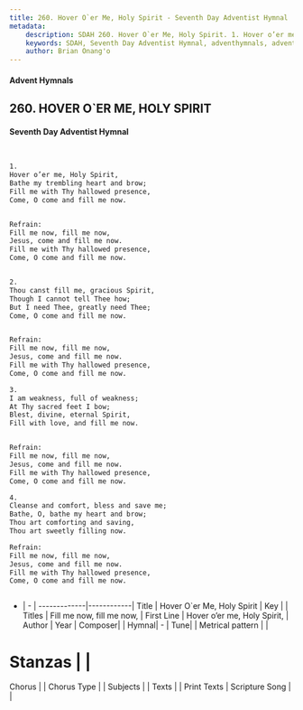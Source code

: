 ```yaml
---
title: 260. Hover O`er Me, Holy Spirit - Seventh Day Adventist Hymnal
metadata:
    description: SDAH 260. Hover O`er Me, Holy Spirit. 1. Hover o’er me, Holy Spirit, Bathe my trembling heart and brow; Fill me with Thy hallowed presence, Come, O come and fill me now. 
    keywords: SDAH, Seventh Day Adventist Hymnal, adventhymnals, advent hymnals, Hover O`er Me, Holy Spirit, Hover o’er me, Holy Spirit, ,Fill me now, fill me now,
    author: Brian Onang'o
---
```


#### Advent Hymnals
## 260. HOVER O`ER ME, HOLY SPIRIT
#### Seventh Day Adventist Hymnal

```txt


1.
Hover o’er me, Holy Spirit,
Bathe my trembling heart and brow;
Fill me with Thy hallowed presence,
Come, O come and fill me now.


Refrain:
Fill me now, fill me now,
Jesus, come and fill me now.
Fill me with Thy hallowed presence,
Come, O come and fill me now.


2.
Thou canst fill me, gracious Spirit,
Though I cannot tell Thee how;
But I need Thee, greatly need Thee;
Come, O come and fill me now.


Refrain:
Fill me now, fill me now,
Jesus, come and fill me now.
Fill me with Thy hallowed presence,
Come, O come and fill me now.

3.
I am weakness, full of weakness;
At Thy sacred feet I bow;
Blest, divine, eternal Spirit,
Fill with love, and fill me now.


Refrain:
Fill me now, fill me now,
Jesus, come and fill me now.
Fill me with Thy hallowed presence,
Come, O come and fill me now.

4.
Cleanse and comfort, bless and save me;
Bathe, O, bathe my heart and brow;
Thou art comforting and saving,
Thou art sweetly filling now.

Refrain:
Fill me now, fill me now,
Jesus, come and fill me now.
Fill me with Thy hallowed presence,
Come, O come and fill me now.



```

- |   -  |
-------------|------------|
Title | Hover O`er Me, Holy Spirit |
Key |  |
Titles | Fill me now, fill me now, |
First Line | Hover o’er me, Holy Spirit, |
Author | 
Year | 
Composer|  |
Hymnal|  - |
Tune|  |
Metrical pattern | |
# Stanzas |  |
Chorus |  |
Chorus Type |  |
Subjects |  |
Texts |  |
Print Texts | 
Scripture Song |  |
  
